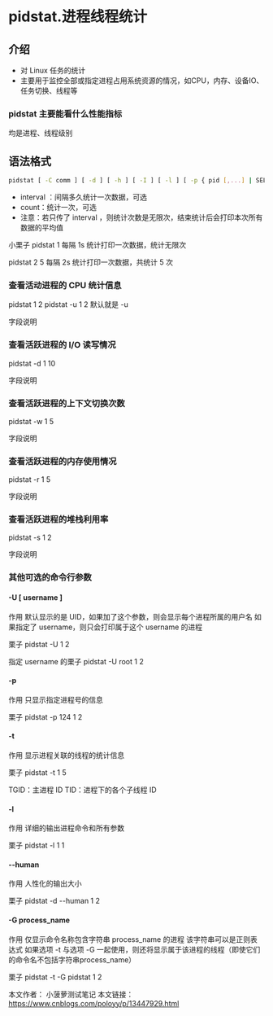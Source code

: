 # pidstat.进程线程统计

## 介绍
* 对 Linux 任务的统计
* 主要用于监控全部或指定进程占用系统资源的情况，如CPU，内存、设备IO、任务切换、线程等
 

### pidstat 主要能看什么性能指标
均是进程、线程级别



 

## 语法格式
```sh
pidstat [ -C comm ] [ -d ] [ -h ] [ -I ] [ -l ] [ -p { pid [,...] | SELF | ALL } ] [ -r ] [ -t ] [ -T { TASK | CHILD | ALL } ] [ -u ] [ -V ] [ -w ] [ interval [ count ] ]
```
* interval ：间隔多久统计一次数据，可选
* count：统计一次，可选
* 注意：若只传了 interval ，则统计次数是无限次，结束统计后会打印本次所有数据的平均值
 

小栗子
pidstat 1 
每隔 1s 统计打印一次数据，统计无限次

 

pidstat 2 5
每隔 2s 统计打印一次数据，共统计 5 次

 

### 查看活动进程的 CPU 统计信息
pidstat 1 2
pidstat -u 1 2
默认就是 -u



字段说明


 

### 查看活跃进程的 I/O 读写情况
pidstat -d 1 10


字段说明


 

### 查看活跃进程的上下文切换次数
pidstat -w 1 5


字段说明


 

### 查看活跃进程的内存使用情况
pidstat -r 1 5


字段说明


 

### 查看活跃进程的堆栈利用率
pidstat -s 1 2


字段说明


 

### 其他可选的命令行参数
#### -U [ username ]
作用
默认显示的是 UID，如果加了这个参数，则会显示每个进程所属的用户名
如果指定了 username，则只会打印属于这个 username 的进程
 

栗子
pidstat -U 1 2


 

指定 username 的栗子
pidstat -U root 1 2


 

#### -p
作用
只显示指定进程号的信息

 

栗子
pidstat -p 124 1 2


 

#### -t
作用
显示进程关联的线程的统计信息

 

栗子
pidstat -t 1 5


TGID：主进程 ID
TID：进程下的各个子线程 ID
 

#### -l
作用
详细的输出进程命令和所有参数

 

栗子
pidstat -l 1 1


 

#### --human
作用
人性化的输出大小

 

栗子
pidstat -d --human 1 2


 

#### -G process_name
作用
仅显示命令名称包含字符串 process_name 的进程
该字符串可以是正则表达式
如果选项 -t 与选项 -G 一起使用，则还将显示属于该进程的线程（即使它们的命令名不包括字符串process_name）
 

栗子
pidstat -t -G pidstat 1 2


 

本文作者： 小菠萝测试笔记
本文链接： https://www.cnblogs.com/poloyy/p/13447929.html